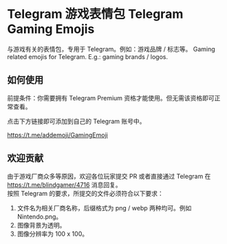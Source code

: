 # Telegram 游戏表情包 Telegram Gaming Emojis

与游戏有关的表情包，专用于 Telegram。例如：游戏品牌 / 标志等。
Gaming related emojis for Telegram. E.g.: gaming brands / logos.

## 如何使用

前提条件：你需要拥有 Telegram Premium 资格才能使用。但无需该资格即可正常查看。

点击下方链接即可添加到自己的 Telegram 账号中。

 https://t.me/addemoji/GamingEmoji

## 欢迎贡献

由于游戏厂商众多等原因，欢迎各位玩家提交 PR 或者直接通过 Telegram 在 https://t.me/blindgamer/4716 消息回复。  
按照 Telegram 的要求，所提交的文件必须符合以下要求：
1. 文件名为相关厂商名称，后缀格式为 png / webp 两种均可。例如 Nintendo.png。
2. 图像背景为透明。
3. 图像分辨率为 100 x 100。
